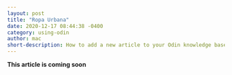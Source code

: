 ```yaml
---
layout: post
title: "Ropa Urbana"
date: 2020-12-17 08:44:38 -0400
category: using-odin
author: mac
short-description: How to add a new article to your Odin knowledge base
---
```


**This article is coming soon**


